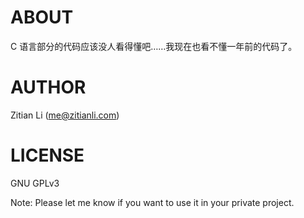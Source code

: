 # ABOUT #

C 语言部分的代码应该没人看得懂吧……我现在也看不懂一年前的代码了。

# AUTHOR #

Zitian Li (<me@zitianli.com>)

# LICENSE #

GNU GPLv3

Note: Please let me know if you want to use it in your private project.
